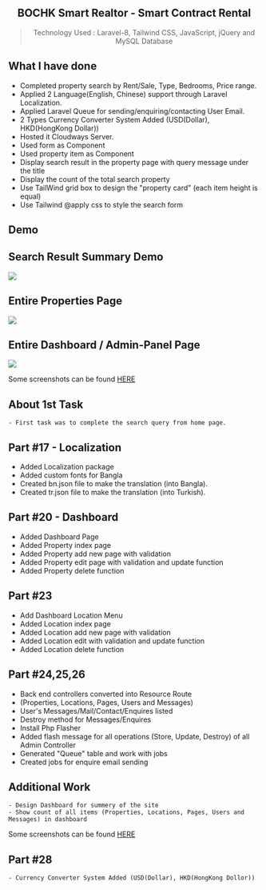 <div align="center">
  
## BOCHK Smart Realtor - Smart Contract Rental

> Technology Used : Laravel-8, Tailwind CSS, JavaScript, jQuery and MySQL Database
</div>

## What I have done
   - Completed property search by Rent/Sale, Type, Bedrooms, Price range.
   - Applied 2 Language(English, Chinese) support through Laravel Localization.
   - Applied Laravel Queue for sending/enquiring/contacting User Email.
   - 2 Types Currency Converter System Added (USD(Dollar), HKD(HongKong Dollar))
   - Hosted it Cloudways Server.
   - Used form as Component
   - Used property item as Component
   - Display search result in the property page with query message under the title
   - Display the count of the total search property
   - Use TailWind grid box to design the "property card" (each item height is equal)
   - Use Tailwind @apply css to style the search form

## Demo
## Search Result Summary Demo
<img src="https://github.com/Shahed-Chy-Suzan/property-listing/blob/master/z_others/demo-images/serach-result.png"/>

## Entire Properties Page
<img src="https://github.com/Shahed-Chy-Suzan/property-listing/blob/master/z_others/demo-images/properties.jpg"/>

## Entire Dashboard / Admin-Panel Page
<img src="https://github.com/Shahed-Chy-Suzan/property-listing/blob/master/z_others/demo-images/Dashboard.png"/>

Some screenshots can be found <a target="blank" href="https://drive.google.com/drive/folders/1WAYff_6D8BTRLvZbAFe0ZqwIXpgLU3Hf?usp=sharing">HERE</a>


## About 1st Task
    - First task was to complete the search query from home page.

## Part #17 - Localization
   - Added Localization package
   - Added custom fonts for Bangla
   - Created bn.json file to make the translation (into Bangla).                                                                  
   - Created tr.json file to make the translation (into Turkish).                                                                  

## Part #20 - Dashboard
   - Added Dashboard Page
   - Added Property index page
   - Added Property add new page with validation
   - Added Property edit page with validation and update function
   - Added Property delete function

## Part #23
   - Add Dashboard Location Menu
   - Added Location index page
   - Added Location add new page with validation
   - Added Location edit with validation and update function
   - Added Location delete function

## Part #24,25,26
   - Back end controllers converted into Resource Route 
   - (Properties, Locations, Pages, Users and Messages)
   - User's Messages/Mail/Contact/Enquires listed
   - Destroy method for Messages/Enquires
   - Install Php Flasher
   - Added flash message for all operations (Store, Update, Destroy) of all Admin Controller
   - Generated "Queue" table and work with jobs
   - Created jobs for enquire email sending

## Additional Work
    - Design Dashboard for summery of the site
    - Show count of all items (Properties, Locations, Pages, Users and Messages) in dashboard

Some screenshots can be found <a target="blank" href="https://drive.google.com/drive/folders/1WAYff_6D8BTRLvZbAFe0ZqwIXpgLU3Hf?usp=sharing">HERE</a>

## Part #28
    - Currency Converter System Added (USD(Dollar), HKD(HongKong Dollor))

